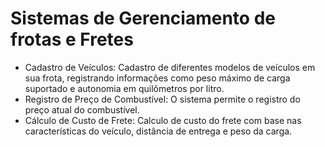 # Sistemas de Gerenciamento de frotas e Fretes
- Cadastro de Veículos: Cadastro de diferentes modelos de veículos em sua frota, registrando informações como peso máximo de carga suportado e autonomia em quilômetros por litro.
- Registro de Preço de Combustível: O sistema permite o registro do preço atual do combustível.
- Cálculo de Custo de Frete: Calculo de custo do frete com base nas características do veículo, distância de entrega e peso da carga.
